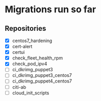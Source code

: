 # Migrations run so far

## Repositories

- [x] centos7_hardening
- [x] cert-alert 
- [x] certui 
- [x] check_fleet_health_rpm
- [x] check_pod_ipv4
- [ ] ci_dkrimg_puppet3
- [ ] ci_dkrimg_puppet3_centos7
- [ ] ci_dkrimg_puppet4_centos7
- [ ] citi-ab
- [ ] cloud_init_scripts 
